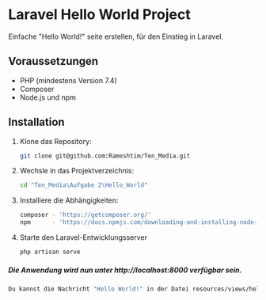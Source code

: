 # Laravel Hello World Project

Einfache "Hello World!" seite erstellen, für den Einstieg in Laravel.

## Voraussetzungen

- PHP (mindestens Version 7.4)
- Composer
- Node.js und npm

## Installation

1. Klone das Repository:

   ```bash
   git clone git@github.com:Rameshtim/Ten_Media.git

2. Wechsle in das Projektverzeichnis:

   ```bash
   cd "Ten_Media\Aufgabe 2\Hello_World"

3. Installiere die Abhängigkeiten:

   ```bash
   composer - 'https://getcomposer.org/'
   npm      - 'https://docs.npmjs.com/downloading-and-installing-node-js-and-npm'

4. Starte den Laravel-Entwicklungsserver

   ```bash
   php artisan serve


##### Die Anwendung wird nun unter http://localhost:8000 verfügbar sein.

   ```bash
Du kannst die Nachricht "Hello World!" in der Datei resources/views/hello_world.blade.php bearbeiten